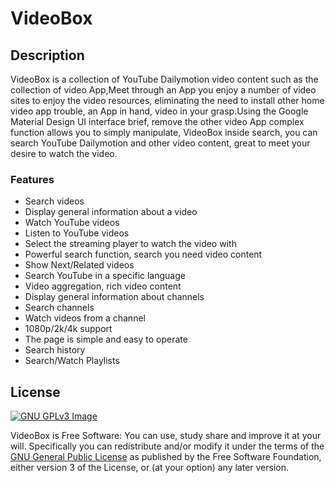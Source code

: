 # VideoBox

## Description

VideoBox is a collection of YouTube Dailymotion video content such as the collection of video App,Meet through an App you enjoy a number of video sites to enjoy the video resources, eliminating the need to install other home video app trouble, an App in hand, video in your grasp.Using the Google Material Design UI interface brief, remove the other video App complex function allows you to simply manipulate, VideoBox inside search, you can search YouTube Dailymotion and other video content, great to meet your desire to watch the video.

### Features

* Search videos
* Display general information about a video
* Watch YouTube videos
* Listen to YouTube videos
* Select the streaming player to watch the video with
* Powerful search function, search you need video content
* Show Next/Related videos
* Search YouTube in a specific language
* Video aggregation, rich video content
* Display general information about channels
* Search channels
* Watch videos from a channel
* 1080p/2k/4k support
* The page is simple and easy to operate
* Search history
* Search/Watch Playlists

## License
[![GNU GPLv3 Image](https://www.gnu.org/graphics/gplv3-127x51.png)](http://www.gnu.org/licenses/gpl-3.0.en.html)  

VideoBox is Free Software: You can use, study share and improve it at your
will. Specifically you can redistribute and/or modify it under the terms of the
[GNU General Public License](https://www.gnu.org/licenses/gpl.html) as
published by the Free Software Foundation, either version 3 of the License, or
(at your option) any later version. 
